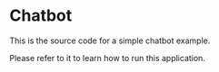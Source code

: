 # Chatbot

This is the source code for a simple chatbot example.

Please refer to it to learn how to run this application.
